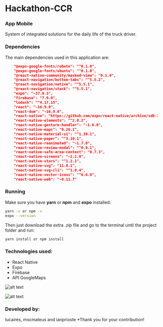 # Hackathon-CCR

### App Mobile

System of integrated solutions for the daily life of the truck driver.

### Dependencies

The main dependencies used in this application are:

``` json
    "@expo-google-fonts/roboto": "^0.1.0",
    "@expo-google-fonts/ubuntu": "^0.1.0",
    "@react-native-community/masked-view": "0.1.6",
    "@react-navigation/bottom-tabs": "^5.5.2",
    "@react-navigation/native": "^5.5.1",
    "@react-navigation/stack": "^5.5.1",
    "expo": "~37.0.3",
    "firebase": "7.9.0",
    "lodash": "^4.17.15",
    "react": "~16.9.0",
    "react-dom": "~16.9.0",
    "react-native": "https://github.com/expo/react-native/archive/sdk-37.0.1.tar.gz",
    "react-native-elements": "^2.0.2",
    "react-native-gesture-handler": "~1.6.0",
    "react-native-maps": "0.26.1",
    "react-native-material-ui": "^1.30.1",
    "react-native-paper": "^3.10.1",
    "react-native-reanimated": "~1.7.0",
    "react-native-review-modal": "^0.0.1",
    "react-native-safe-area-context": "0.7.3",
    "react-native-screens": "~2.2.0",
    "react-native-stars": "^1.2.1",
    "react-native-svg": "11.0.1",
    "react-native-svg-cli": "^1.0.4",
    "react-native-vector-icons": "^6.6.0",
    "react-native-web": "~0.11.7"
```

### Running

Make sure you have **yarn** or **npm** and **expo** installed:
``` bash
yarn -v or npm -v
expo --version
```

Then just download the extra .zip file and go to the terminal until the project folder and run:
``` bash
yarn install or npm install
```

### Technologies used:

* React Native
* Expo
* Firebase
* API GoogleMaps


![alt text](https://i.ibb.co/S6yKh99/git1.png)

![alt text](https://i.ibb.co/0FNykhx/git2.png)

### Developed by:

lucaires, mscmateus and ianprioste
*Thank you for your contribution!
